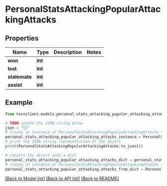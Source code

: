 # PersonalStatsAttackingPopularAttackingAttacks


## Properties

Name | Type | Description | Notes
------------ | ------------- | ------------- | -------------
**won** | **int** |  | 
**lost** | **int** |  | 
**stalemate** | **int** |  | 
**assist** | **int** |  | 

## Example

```python
from tornclient.models.personal_stats_attacking_popular_attacking_attacks import PersonalStatsAttackingPopularAttackingAttacks

# TODO update the JSON string below
json = "{}"
# create an instance of PersonalStatsAttackingPopularAttackingAttacks from a JSON string
personal_stats_attacking_popular_attacking_attacks_instance = PersonalStatsAttackingPopularAttackingAttacks.from_json(json)
# print the JSON string representation of the object
print(PersonalStatsAttackingPopularAttackingAttacks.to_json())

# convert the object into a dict
personal_stats_attacking_popular_attacking_attacks_dict = personal_stats_attacking_popular_attacking_attacks_instance.to_dict()
# create an instance of PersonalStatsAttackingPopularAttackingAttacks from a dict
personal_stats_attacking_popular_attacking_attacks_from_dict = PersonalStatsAttackingPopularAttackingAttacks.from_dict(personal_stats_attacking_popular_attacking_attacks_dict)
```
[[Back to Model list]](../README.md#documentation-for-models) [[Back to API list]](../README.md#documentation-for-api-endpoints) [[Back to README]](../README.md)


